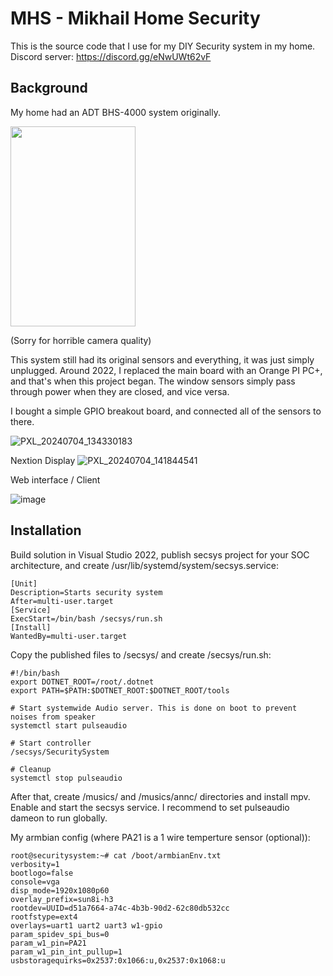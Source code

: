 # MHS - Mikhail Home Security

This is the source code that I use for my DIY Security system in my home. Discord server: https://discord.gg/eNwUWt62vF

## Background
My home had an ADT BHS-4000 system originally.

<img src="https://github.com/MishaProductions/SecuritySystem/assets/106913236/27c754fa-6541-4767-92e9-333826467a53" width="200" height="320"/>

(Sorry for horrible camera quality)

This system still had its original sensors and everything, it was just simply unplugged. Around 2022, I replaced the main board with an Orange PI PC+, and that's when this project began. The window sensors simply pass through power when they are closed, and vice versa.

I bought a simple GPIO breakout board, and connected all of the sensors to there.

![PXL_20240704_134330183](https://github.com/MishaProductions/SecuritySystem/assets/106913236/fb660af7-210a-40f9-b868-b60d4197498b)

Nextion Display
![PXL_20240704_141844541](https://github.com/MishaProductions/SecuritySystem/assets/106913236/e720de5c-fb7e-4193-9310-7bed6e164efd)

Web interface / Client

![image](https://github.com/MishaProductions/SecuritySystem/assets/106913236/1922e334-e2f7-42f4-bac8-75ac2193eb4d)

## Installation
Build solution in Visual Studio 2022, publish secsys project for your SOC architecture, and create /usr/lib/systemd/system/secsys.service: 
```
[Unit]
Description=Starts security system
After=multi-user.target
[Service]
ExecStart=/bin/bash /secsys/run.sh
[Install]
WantedBy=multi-user.target

```

Copy the published files to /secsys/ and create /secsys/run.sh:
```
#!/bin/bash
export DOTNET_ROOT=/root/.dotnet
export PATH=$PATH:$DOTNET_ROOT:$DOTNET_ROOT/tools

# Start systemwide Audio server. This is done on boot to prevent noises from speaker
systemctl start pulseaudio

# Start controller
/secsys/SecuritySystem

# Cleanup
systemctl stop pulseaudio
```
After that, create /musics/ and /musics/annc/ directories and install mpv. Enable and start the secsys service. I recommend to set pulseaudio dameon to run globally.

My armbian config (where PA21 is a 1 wire temperture sensor (optional)):
```
root@securitysystem:~# cat /boot/armbianEnv.txt
verbosity=1
bootlogo=false
console=vga
disp_mode=1920x1080p60
overlay_prefix=sun8i-h3
rootdev=UUID=d51a7664-a74c-4b3b-90d2-62c80db532cc
rootfstype=ext4
overlays=uart1 uart2 uart3 w1-gpio
param_spidev_spi_bus=0
param_w1_pin=PA21
param_w1_pin_int_pullup=1
usbstoragequirks=0x2537:0x1066:u,0x2537:0x1068:u
```
